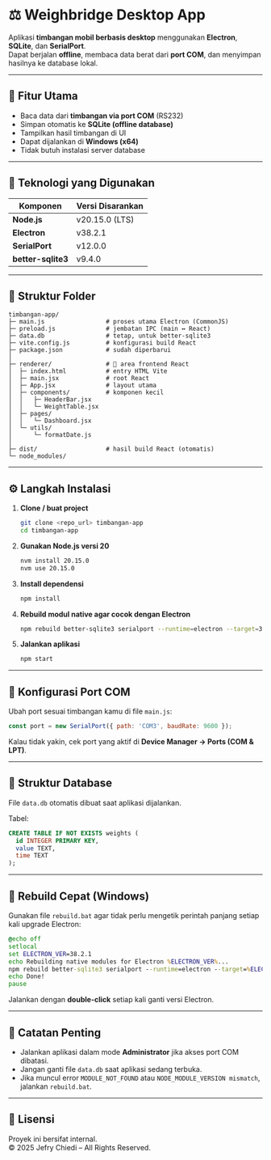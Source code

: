 # ⚖️ Weighbridge Desktop App

Aplikasi **timbangan mobil berbasis desktop** menggunakan **Electron**, **SQLite**, dan **SerialPort**.  
Dapat berjalan **offline**, membaca data berat dari **port COM**, dan menyimpan hasilnya ke database lokal.

---

## 🚀 Fitur Utama

- Baca data dari **timbangan via port COM** (RS232)
- Simpan otomatis ke **SQLite (offline database)**
- Tampilkan hasil timbangan di UI
- Dapat dijalankan di **Windows (x64)**
- Tidak butuh instalasi server database

---

## 🧩 Teknologi yang Digunakan

| Komponen        | Versi Disarankan |
|-----------------|------------------|
| **Node.js**     | v20.15.0 (LTS)   |
| **Electron**    | v38.2.1          |
| **SerialPort**  | v12.0.0          |
| **better-sqlite3** | v9.4.0        |

---

## 📁 Struktur Folder

```
timbangan-app/
├─ main.js                 # proses utama Electron (CommonJS)
├─ preload.js              # jembatan IPC (main ↔ React)
├─ data.db                 # tetap, untuk better-sqlite3
├─ vite.config.js          # konfigurasi build React
├─ package.json            # sudah diperbarui
│
├─ renderer/               # 🔹 area frontend React
│  ├─ index.html           # entry HTML Vite
│  ├─ main.jsx             # root React
│  ├─ App.jsx              # layout utama
│  ├─ components/          # komponen kecil
│  │   ├─ HeaderBar.jsx
│  │   └─ WeightTable.jsx
│  ├─ pages/
│  │   └─ Dashboard.jsx
│  └─ utils/
│      └─ formatDate.js
│
├─ dist/                   # hasil build React (otomatis)
└─ node_modules/
```

---

## ⚙️ Langkah Instalasi

1. **Clone / buat project**
   ```bash
   git clone <repo_url> timbangan-app
   cd timbangan-app
   ```

2. **Gunakan Node.js versi 20**
   ```bash
   nvm install 20.15.0
   nvm use 20.15.0
   ```

3. **Install dependensi**
   ```bash
   npm install
   ```

4. **Rebuild modul native agar cocok dengan Electron**
   ```bash
   npm rebuild better-sqlite3 serialport --runtime=electron --target=38.2.1 --disturl=https://electronjs.org/headers
   ```

5. **Jalankan aplikasi**
   ```bash
   npm start
   ```

---

## 🔧 Konfigurasi Port COM

Ubah port sesuai timbangan kamu di file `main.js`:

```js
const port = new SerialPort({ path: 'COM3', baudRate: 9600 });
```

Kalau tidak yakin, cek port yang aktif di **Device Manager → Ports (COM & LPT)**.

---

## 💾 Struktur Database

File `data.db` otomatis dibuat saat aplikasi dijalankan.

Tabel:
```sql
CREATE TABLE IF NOT EXISTS weights (
  id INTEGER PRIMARY KEY,
  value TEXT,
  time TEXT
);
```

---

## 🧱 Rebuild Cepat (Windows)

Gunakan file `rebuild.bat` agar tidak perlu mengetik perintah panjang setiap kali upgrade Electron:

```bat
@echo off
setlocal
set ELECTRON_VER=38.2.1
echo Rebuilding native modules for Electron %ELECTRON_VER%...
npm rebuild better-sqlite3 serialport --runtime=electron --target=%ELECTRON_VER% --disturl=https://electronjs.org/headers
echo Done!
pause
```

Jalankan dengan **double-click** setiap kali ganti versi Electron.

---

## 🧠 Catatan Penting

- Jalankan aplikasi dalam mode **Administrator** jika akses port COM dibatasi.
- Jangan ganti file `data.db` saat aplikasi sedang terbuka.
- Jika muncul error `MODULE_NOT_FOUND` atau `NODE_MODULE_VERSION mismatch`, jalankan `rebuild.bat`.

---

## 📄 Lisensi

Proyek ini bersifat internal.  
© 2025 Jefry Chiedi – All Rights Reserved.
